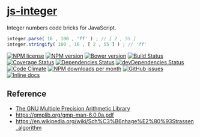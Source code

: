 [js-integer](http://aureooms.github.io/js-integer)
==

Integer numbers code bricks for JavaScript.

```js
integer.parse( 16 , 100 , 'ff' ) ; // [ 2 , 55 ]
integer.stringify( 100 , 16 , [ 2 , 55 ] ) ; // 'ff'
```

[![NPM license](http://img.shields.io/npm/l/aureooms-js-integer.svg?style=flat)](https://raw.githubusercontent.com/aureooms/js-integer/master/LICENSE)
[![NPM version](http://img.shields.io/npm/v/aureooms-js-integer.svg?style=flat)](https://www.npmjs.org/package/aureooms-js-integer)
[![Bower version](http://img.shields.io/bower/v/aureooms-js-integer.svg?style=flat)](http://bower.io/search/?q=aureooms-js-integer)
[![Build Status](http://img.shields.io/travis/aureooms/js-integer.svg?style=flat)](https://travis-ci.org/aureooms/js-integer)
[![Coverage Status](http://img.shields.io/coveralls/aureooms/js-integer.svg?style=flat)](https://coveralls.io/r/aureooms/js-integer)
[![Dependencies Status](http://img.shields.io/david/aureooms/js-integer.svg?style=flat)](https://david-dm.org/aureooms/js-integer#info=dependencies)
[![devDependencies Status](http://img.shields.io/david/dev/aureooms/js-integer.svg?style=flat)](https://david-dm.org/aureooms/js-integer#info=devDependencies)
[![Code Climate](http://img.shields.io/codeclimate/github/aureooms/js-integer.svg?style=flat)](https://codeclimate.com/github/aureooms/js-integer)
[![NPM downloads per month](http://img.shields.io/npm/dm/aureooms-js-integer.svg?style=flat)](https://www.npmjs.org/package/aureooms-js-integer)
[![GitHub issues](http://img.shields.io/github/issues/aureooms/js-integer.svg?style=flat)](https://github.com/aureooms/js-integer/issues)
[![Inline docs](http://inch-ci.org/github/aureooms/js-integer.svg?branch=master&style=shields)](http://inch-ci.org/github/aureooms/js-integer)


## Reference

 - [The GNU Multiple Precision Arithmetic Library](https://gmplib.org/)
 - https://gmplib.org/gmp-man-6.0.0a.pdf
 - https://en.wikipedia.org/wiki/Sch%C3%B6nhage%E2%80%93Strassen_algorithm

